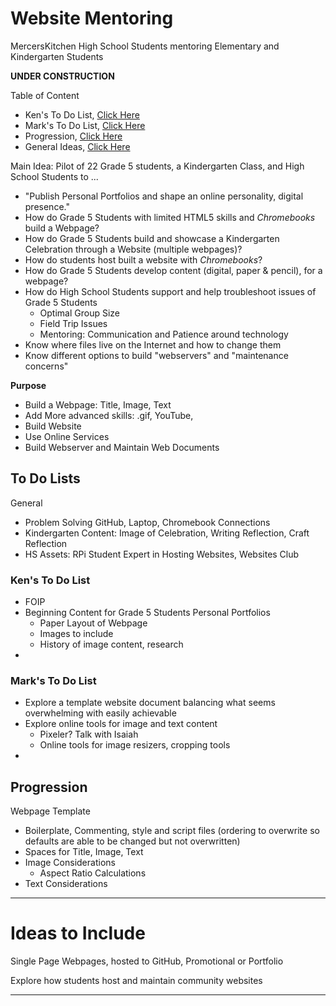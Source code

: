 # Website Mentoring
MercersKitchen High School Students mentoring Elementary and Kindergarten Students

**UNDER CONSTRUCTION**

Table of Content
- Ken's To Do List, <a href="https://github.com/MercersKitchen/Website-Mentoring#kens-to-do-list">Click Here</a>
- Mark's To Do List, <a href="https://github.com/MercersKitchen/Website-Mentoring#marks-to-do-list">Click Here</a>
- Progression, <a href="https://github.com/MercersKitchen/Website-Mentoring#progression">Click Here</a>
- General Ideas, <a href="https://github.com/MercersKitchen/Website-Mentoring#to-do-lists">Click Here</a>

Main Idea: Pilot of 22 Grade 5 students, a Kindergarten Class, and High School Students to ...
- "Publish Personal Portfolios and shape an online personality, digital presence."
- How do Grade 5 Students with limited HTML5 skills and *Chromebooks* build a Webpage?
- How do Grade 5 Students build and showcase a Kindergarten Celebration through a Website (multiple webpages)?
- How do students host built a website with *Chromebooks*?
- How do Grade 5 Students develop content (digital, paper & pencil), for a webpage?
- How do High School Students support and help troubleshoot issues of Grade 5 Students
  - Optimal Group Size
  - Field Trip Issues
  - Mentoring: Communication and Patience around technology
- Know where files live on the Internet and how to change them
- Know different options to build "webservers" and "maintenance concerns"

**Purpose**
- Build a Webpage: Title, Image, Text
- Add More advanced skills: .gif, YouTube,
- Build Website
- Use Online Services
- Build Webserver and Maintain Web Documents

## To Do Lists

General
- Problem Solving GitHub, Laptop, Chromebook Connections
- Kindergarten Content: Image of Celebration, Writing Reflection, Craft Reflection
- HS Assets: RPi Student Expert in Hosting Websites, Websites Club

### Ken's To Do List
- FOIP
- Beginning Content for Grade 5 Students Personal Portfolios
  - Paper Layout of Webpage
  - Images to include
  - History of image content, research
-

### Mark's To Do List
- Explore a template website document balancing what seems overwhelming with easily achievable
- Explore online tools for image and text content
  - Pixeler? Talk with Isaiah
  - Online tools for image resizers, cropping tools
-

## Progression

Webpage Template
- Boilerplate, Commenting, style and script files (ordering to overwrite so defaults are able to be changed but not overwritten)
- Spaces for Title, Image, Text
- Image Considerations
  - Aspect Ratio Calculations
- Text Considerations

---

# Ideas to Include
Single Page Webpages, hosted to GitHub, Promotional or Portfolio

Explore how students host and maintain community websites

---
